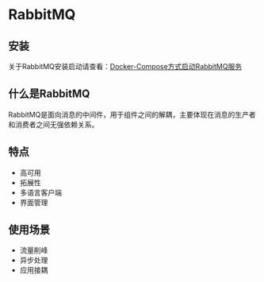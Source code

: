 # RabbitMQ

## 安装

关于RabbitMQ安装启动请查看：[Docker-Compose方式启动RabbitMQ服务](https://docs.docker.knowledge-precipitation.site/chang-yong-fu-wu-pei-zhi/da-jian-rabbitmq-fu-wu)

## 什么是RabbitMQ

RabbitMQ是面向消息的中间件，用于组件之间的解耦，主要体现在消息的生产者和消费者之间无强依赖关系。

## 特点

* 高可用
* 拓展性
* 多语言客户端
* 界面管理

## 使用场景

* 流量削峰
* 异步处理
* 应用接耦

